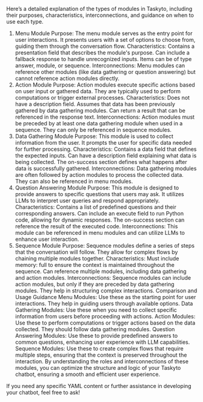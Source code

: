 Here’s a detailed explanation of the types of modules in Taskyto, including their purposes, characteristics, interconnections, and guidance on when to use each type.

1. Menu Module
Purpose: The menu module serves as the entry point for user interactions. It presents users with a set of options to choose from, guiding them through the conversation flow.
Characteristics:
Contains a presentation field that describes the module's purpose.
Can include a fallback response to handle unrecognized inputs.
Items can be of type answer, module, or sequence.
Interconnections: Menu modules can reference other modules (like data gathering or question answering) but cannot reference action modules directly.
2. Action Module
Purpose: Action modules execute specific actions based on user input or gathered data. They are typically used to perform computations or trigger external processes.
Characteristics:
Does not have a description field.
Assumes that data has been previously gathered by data gathering modules.
Can return a result that can be referenced in the response text.
Interconnections: Action modules must be preceded by at least one data gathering module when used in a sequence. They can only be referenced in sequence modules.
3. Data Gathering Module
Purpose: This module is used to collect information from the user. It prompts the user for specific data needed for further processing.
Characteristics:
Contains a data field that defines the expected inputs.
Can have a description field explaining what data is being collected.
The on-success section defines what happens after data is successfully gathered.
Interconnections: Data gathering modules are often followed by action modules to process the collected data. They can also be referenced in menu modules.
4. Question Answering Module
Purpose: This module is designed to provide answers to specific questions that users may ask. It utilizes LLMs to interpret user queries and respond appropriately.
Characteristics:
Contains a list of predefined questions and their corresponding answers.
Can include an execute field to run Python code, allowing for dynamic responses.
The on-success section can reference the result of the executed code.
Interconnections: This module can be referenced in menu modules and can utilize LLMs to enhance user interaction.
5. Sequence Module
Purpose: Sequence modules define a series of steps that the conversation will follow. They allow for complex flows by chaining multiple modules together.
Characteristics:
Must include memory: full to ensure the context is maintained throughout the sequence.
Can reference multiple modules, including data gathering and action modules.
Interconnections: Sequence modules can include action modules, but only if they are preceded by data gathering modules. They help in structuring complex interactions.
Comparison and Usage Guidance
Menu Modules: Use these as the starting point for user interactions. They help in guiding users through available options.
Data Gathering Modules: Use these when you need to collect specific information from users before proceeding with actions.
Action Modules: Use these to perform computations or trigger actions based on the data collected. They should follow data gathering modules.
Question Answering Modules: Use these to provide predefined answers to common questions, enhancing user experience with LLM capabilities.
Sequence Modules: Use these to create complex flows that require multiple steps, ensuring that the context is preserved throughout the interaction.
By understanding the roles and interconnections of these modules, you can optimize the structure and logic of your Taskyto chatbot, ensuring a smooth and efficient user experience.

If you need any specific YAML content or further assistance in developing your chatbot, feel free to ask!